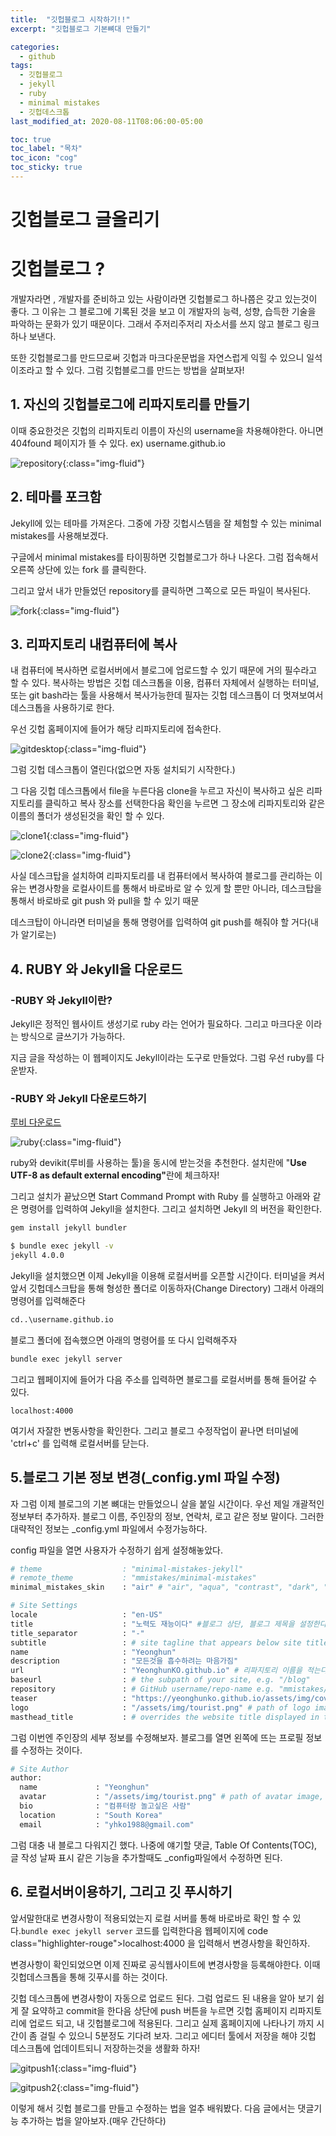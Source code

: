 ```yaml
---
title:  "깃헙블로그 시작하기!!"
excerpt: "깃헙블로그 기본뼈대 만들기"

categories:
  - github
tags:
  - 깃헙블로그
  - jekyll
  - ruby
  - minimal mistakes
  - 깃헙데스크톱
last_modified_at: 2020-08-11T08:06:00-05:00

toc: true
toc_label: "목차"
toc_icon: "cog"
toc_sticky: true
---
```


# 깃헙블로그 글올리기

# 깃헙블로그 ?
<p>개발자라면 , 개발자를 준비하고 있는 사람이라면 깃헙블로그 하나쯤은 갖고 있는것이 좋다. 그 이유는 그 블로그에 기록된 것을 보고 이 개발자의 능력, 성향, 습득한 기술을 파악하는 문화가 있기 때문이다. 그래서 주저리주저리 자소서를 쓰지 않고 블로그 링크하나 보낸다. 

<p>또한 깃헙블로그를 만드므로써 깃헙과 마크다운문법을 자연스럽게 익힐 수 있으니 일석 이조라고 할 수 있다. 그럼 깃헙블로그를 만드는 방법을 살펴보자!</p>

## 1. 자신의 깃헙블로그에 리파지토리를 만들기
<p>이때 중요한것은 깃헙의 리파지토리 이름이 자신의 username을 차용해야한다. 아니면 404found 페이지가 뜰 수 있다. ex) username.github.io</p>

![repository](https://yeonghunko.github.io/assets/img/github-blog-start/my-repository.png){:class="img-fluid"}


## 2. 테마를 포크함
<p>Jekyll에 있는 테마를 가져온다. 그중에 가장 깃헙시스템을 잘 체험할 수 있는 minimal mistakes를 사용해보겠다.</p>

<p>구글에서 minimal mistakes를 타이핑하면 깃헙블로그가 하나 나온다. 그럼 접속해서 오른쪽 상단에 있는 fork 를 클릭한다. 

<p>그리고 앞서 내가 만들었던 repository를 클릭하면 그쪽으로 모든 파일이 복사된다.</p>

![fork](https://yeonghunko.github.io/assets/img/github-blog-start/fork.png){:class="img-fluid"}

## 3. 리파지토리 내컴퓨터에 복사
<p>내 컴퓨터에 복사하면 로컬서버에서 블로그에 업로드할 수 있기 때문에 거의 필수라고 할 수 있다. 복사하는 방법은 깃헙 데스크톱을 이용, 컴퓨터 자체에서 실행하는 터미널, 또는 git bash라는 툴을 사용해서 복사가능한데 필자는 깃헙 데스크톱이 더 멋져보여서 데스크톱을 사용하기로 한다.</p>

<p>우선 깃헙 홈페이지에 들어가 해당 리파지토리에 접속한다.</p>

![gitdesktop](https://yeonghunko.github.io/assets/img/github-blog-start/gitdesktop.png){:class="img-fluid"}

<p>그럼 깃헙 데스크톱이 열린다(없으면 자동 설치되기 시작한다.) </p>

<p>그 다음 깃헙 데스크톱에서 file을 누른다음 clone을 누르고 자신이 복사하고 싶은 리파지토리를 클릭하고 복사 장소를 선택한다음 확인을 누르면 그 장소에 리파지토리와 같은 이름의 폴더가 생성된것을 확인 할 수 있다.</p>

![clone1](https://yeonghunko.github.io/assets/img/github-blog-start/clone1.png){:class="img-fluid"}

![clone2](https://yeonghunko.github.io/assets/img/github-blog-start/clone2.png){:class="img-fluid"}

<p>사실 데스크탑을 설치하여 리파지토리를 내 컴퓨터에서 복사하여 블로그를 관리하는 이유는 변경사항을 로컬사이트를 통해서 바로바로 알 수 있게 할 뿐만 아니라, 데스크탑을 통해서 바로바로 git push 와 pull을 할 수 있기 때문</p>

<p>데스크탑이 아니라면 터미널을 통해 명령어를 입력하여 git push를 해줘야 할 거다(내가 알기로는)</p>

## 4. RUBY 와 Jekyll을 다운로드
### -RUBY 와 Jekyll이란?
<p>Jekyll은 정적인 웹사이트 생성기로 ruby 라는 언어가 필요하다. 그리고 마크다운 이라는 방식으로 글쓰기가 가능하다.</p>

<p>지금 글을 작성하는 이 웹페이지도 Jekyll이라는 도구로 만들었다. 그럼 우선 ruby를 다운받자.</p>

### -RUBY 와 Jekyll 다운로드하기
[루비 다운로드](https://rubyinstaller.org/downloads/)

![ruby](https://yeonghunko.github.io/assets/img/github-blog-start/ruby.png){:class="img-fluid"}

<p>ruby와 devikit(루비를 사용하는 툴)을 동시에 받는것을 추천한다. 설치란에 "<strong>Use UTF-8 as default external encoding"</strong>란에 체크하자!</p>

<p>그리고 설치가 끝났으면 Start Command Prompt with Ruby 를 실행하고 아래와 같은 명령어를 입력하여 Jekyll을 설치한다. 그리고 설치하면 Jekyll 의 버전을 확인한다.  </p>

```bash
gem install jekyll bundler
```

```bash
$ bundle exec jekyll -v
jekyll 4.0.0
```

<p>Jekyll을 설치했으면 이제 Jekyll을 이용해 로컬서버를 오픈할 시간이다. 터미널을 켜서 앞서 깃헙데스크탑을 통해 형성한 폴더로 이동하자(Change Directory) 그래서 아래의 명령어를 입력해준다</p>

```bash
cd..\username.github.io
```

<p>블로그 폴더에 접속했으면 아래의 명령어를 또 다시 입력해주자</p>


```bash
bundle exec jekyll server
```


<p>그리고 웹페이지에 들어가 다음 주소를 입력하면 블로그를 로컬서버를 통해 들어갈 수 있다.</p>
<code class="highlighter-rouge">localhost:4000</code> 

<p>여기서 자잘한 변동사항을 확인한다. 그리고 블로그 수정작업이 끝나면 터미널에 'ctrl+c' 를 입력해 로컬서버를 닫는다.</p>


## 5.블로그 기본 정보 변경(_config.yml 파일 수정)
<p>자 그럼 이제 블로그의 기본 뼈대는 만들었으니 살을 붙일 시간이다. 우선 제일 개괄적인 정보부터 추가하자. 블로그 이름, 주인장의 정보, 연락처, 로고 같은 정보 말이다. 그러한 대략적인 정보는 _config.yml 파일에서 수정가능하다.</p>

<p>config 파일을 열면 사용자가 수정하기 쉽게 설정해놓았다.</p>

```bash
# theme                  : "minimal-mistakes-jekyll"
# remote_theme           : "mmistakes/minimal-mistakes"
minimal_mistakes_skin    : "air" # "air", "aqua", "contrast", "dark", "dirt", "neon", "mint", "plum", "sunrise" #테마를 설정한다

# Site Settings
locale                   : "en-US"
title                    : "노력도 재능이다" #블로그 상단, 블로그 제목을 설정한다
title_separator          : "-"
subtitle                 : # site tagline that appears below site title in masthead
name                     : "Yeonghun" 
description              : "모든것을 흡수하려는 마음가짐" 
url                      : "YeonghunKO.github.io" # 리파지토리 이름을 적는다.
baseurl                  : # the subpath of your site, e.g. "/blog"
repository               : # GitHub username/repo-name e.g. "mmistakes/minimal-mistakes"
teaser                   : "https://yeonghunko.github.io/assets/img/cover.JPG" # full path를 적어준다.
logo                     : "/assets/img/tourist.png" # path of logo image to display in the masthead, e.g. "/assets/images/88x88.png"
masthead_title           : # overrides the website title displayed in the masthead, use " " for no title
```

<p>그럼 이번엔 주인장의 세부 정보를 수정해보자. 블로그를 열면 왼쪽에 뜨는 프로필 정보를 수정하는 것이다.</p>

```bash
# Site Author
author:
  name             : "Yeonghun" 
  avatar           : "/assets/img/tourist.png" # path of avatar image, e.g. "/assets/images/bio-photo.jpg" #프로필 사진.
  bio              : "컴퓨터랑 놀고싶은 사람"
  location         : "South Korea"
  email            : "yhko1988@gmail.com"
```

<p>그럼 대충 내 블로그 다워지긴 했다. 나중에 얘기할 댓글, Table Of Contents(TOC), 글 작성 날짜 표시 같은 기능을 추가할때도 _config파일에서 수정하면 된다.</p>

## 6. 로컬서버이용하기, 그리고 깃 푸시하기
<p>앞서말한대로 변경사항이 적용되었는지 로컬 서버를 통해 바로바로 확인 할 수 있다.<code class="highlighter-rouge">bundle exec jekyll server</code> 코드를 입력한다음 웹페이지에 code class="highlighter-rouge">localhost:4000</code> 을 입력해서 변경사항을 확인하자. </p>

<p>변경사항이 확인되었으면 이제 진짜로 공식웹사이트에 변경사항을 등록해야한다. 이때 깃헙데스크톱을 통해 깃푸시를 하는 것이다.</p>

<p>깃헙 데스크톱에 변경사항이 자동으로 업로드 된다. 그럼 업로드 된 내용을 알아 보기 쉽게 잘 요약하고 commit을 한다음 상단에 push 버튼을 누르면 깃헙 홈페이지 리파지토리에 업로드 되고, 내 깃헙블로그에 적용된다. 그리고 실제 홈페이지에 나타나기 까지 시간이 좀 걸릴 수 있으니 5분정도 기다려 보자. 그리고 에디터 툴에서 저장을 해야 깃헙 데스크톱에 업데이트되니 저장하는것을 생활화 하자!</p>

![gitpush1](https://yeonghunko.github.io/assets/img/github-blog-start/gitpush1.png){:class="img-fluid"}

![gitpush2](https://yeonghunko.github.io/assets/img/github-blog-start/gitpush2.png){:class="img-fluid"}

<p>이렇게 해서 깃헙 블로그를 만들고 수정하는 법을 얼추 배워봤다. 다음 글에서는 댓글기능 추가하는 법을 알아보자.(매우 간단하다)</p>
<p></p>




